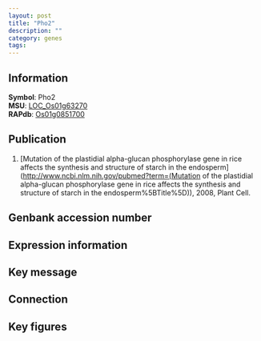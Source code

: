 ```yaml
---
layout: post
title: "Pho2"
description: ""
category: genes
tags: 
---
```


## Information
__Symbol__: Pho2  
__MSU__: [LOC_Os01g63270](http://rice.plantbiology.msu.edu/cgi-bin/ORF_infopage.cgi?orf=LOC_Os01g63270)  
__RAPdb__: [Os01g0851700](http://rapdb.dna.affrc.go.jp/viewer/gbrowse_details/irgsp1?name=Os01g0851700)  

## Publication
1. [Mutation of the plastidial alpha-glucan phosphorylase gene in rice affects the synthesis and structure of starch in the endosperm](http://www.ncbi.nlm.nih.gov/pubmed?term=(Mutation of the plastidial alpha-glucan phosphorylase gene in rice affects the synthesis and structure of starch in the endosperm%5BTitle%5D)), 2008, Plant Cell.

## Genbank accession number

## Expression information

## Key message

## Connection

## Key figures


